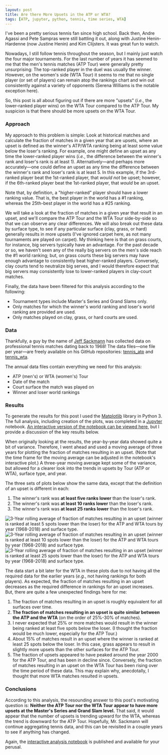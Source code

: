 ```yaml
---
layout: post
title: Are there More Upsets in the ATP or WTA?
tags: [ATP, jupyter, python, tennis, time series, WTA]
---
```


I've been a pretty serious tennis fan since high school.  Back then, Andre Agassi and Pete Sampras were still battling it out, along with Justine Henin-Hardenne (now Justine Henin) and Kim Clijsters.  It was great fun to watch.

Nowadays, I still follow tennis throughout the season, but I mainly just watch the four major tournaments.  For the last number of years it has seemed to me that the men's tennis matches (ATP Tour) were generally pretty unsurprising: The top-ranked player in the duel was usually the winner.  However, on the women's side (WTA Tour) it seems to me that no single player (or set of players) can remain atop the rankings chart and win out consistently against a variety of opponents (Serena Williams is the notable exception here).

So, this post is all about figuring out if there are more "upsets" (_i.e._, the lower-ranked player wins) on the WTA Tour compared to the ATP Tour.  My suspicion is that there should be more upsets on the WTA Tour.

### Approach
My approach to this problem is simple: Look at historical matches and calculate the fraction of matches in a given year that are upsets, where an upset is defined as the winner's ATP/WTA ranking being at least some value below the loser's ranking.  For example, one might define an upset as any time the lower-ranked player wins (_i.e._, the difference between the winner's rank and loser's rank is at least 1).  Alternatively—and perhaps more accurately—one could define an upset as any time the difference between the winner's rank and loser's rank is at least 5.  In this example, if the 3rd-ranked player beat the 1st-ranked player, that _would not_ be upset; however, if the 6th-ranked player beat the 1st-ranked player, that _would_ be an upset.

Note that, by definition, a "higher-ranked" player should have a lower ranking value.  That is, the best player in the world has a #1 ranking, whereas the 25th-best player in the world has a #25 ranking.  

We will take a look at the fraction of matches in a given year that result in an upset, and we'll compare the ATP Tour and the WTA Tour side-by-side so that we can observe any clear differences.  We will also break out these data by surface type, to see if any particular surface (clay, grass, or hard) generally results in more upsets (I've ignored carpet here, as not many tournaments are played on carpet).  My thinking here is that on grass courts, for instance, big servers typically have an advantage.  For the past decade or so, we haven't seen any of the really big servers on the men's side reach the #1 world ranking; but, on grass courts these big servers may have enough advantage to consistently beat higher-ranked players.  Conversely, clay courts tend to neutralize big serves, and I would therefore expect that big servers may consistently lose to lower-ranked players in clay-court matches.

Finally, the data have been filtered for this analysis according to the following:
- Tournament types include Master's Series and Grand Slams only.
- Only matches for which the winner's world ranking and loser's world ranking are provided are used.
- Only matches played on clay, grass, or hard courts are used.

### Data
Thankfully, a guy by the name of [Jeff Sackmann](https://github.com/JeffSackmann) has collected data on professional tennis matches dating back to 1968!  The data files—one file per year—are freely available on his GitHub repositories: [tennis_atp](https://github.com/JeffSackmann/tennis_atp) and [tennis_wta](https://github.com/JeffSackmann/tennis_wta).

The annual data files contain everything we need for this analysis:
- ATP (men's) or WTA (women's) Tour
- Date of the match
- Court surface the match was played on
- Winner and loser world rankings

### Results
To generate the results for this post I used the [Matplotlib](https://matplotlib.org/) library in Python 3.  The full analysis, including creation of the plots, was completed in a [Jupyter](http://jupyter.org/) notebook.  [An interactive version of the notebook can be viewed here](https://mybinder.org/v2/gh/rahosbach/rahosbach.github.io/master?filepath=%2F_includes%2FATP_vs_WTA_Upsets.ipynb), but I provide a discussion of the key results below.

When originally looking at the results, the year-by-year data showed quite a bit of variance.  Therefore, I went ahead and used a moving average of three years for plotting the fraction of matches resulting in an upset. (Note that the time frame for the moving average can be adjusted in the notebook's interactive plot.)  A three-year moving average kept some of the variance, but allowed for a clearer look into the trends in upsets by Tour (ATP or WTA), surface type, and year.

The three sets of plots below show the same data, except that the definition of an upset is different in each:
1. The winner's rank was **at least five ranks lower** than the loser's rank.
2. The winner's rank was **at least 10 ranks lower** than the loser's rank.
3. The winner's rank was **at least 25 ranks lower** than the loser's rank.

![3-Year rolling average of fraction of matches resulting in an upset (winner is ranked at least 5 spots lower than the loser) for the ATP and WTA tours by year (1968-2018) and surface type.]({{http://rahosbach.github.io}}/img/atp_vs_wta_upsets/atpvswta_rolling3_threshold5.png)
![3-Year rolling average of fraction of matches resulting in an upset (winner is ranked at least 10 spots lower than the loser) for the ATP and WTA tours by year (1968-2018) and surface type.]({{http://rahosbach.github.io}}/img/atp_vs_wta_upsets/atpvswta_rolling3_threshold20.png)
![3-Year rolling average of fraction of matches resulting in an upset (winner is ranked at least 25 spots lower than the loser) for the ATP and WTA tours by year (1968-2018) and surface type.]({{http://rahosbach.github.io}}/img/atp_vs_wta_upsets/atpvswta_rolling3_threshold25.png)

The data start a bit later for the WTA in these plots due to not having all the required data for the earlier years (_e.g._, not having rankings for both players).  As expected, the fraction of matches resulting in an upset decreases as the required difference in rankings for an upset increases.  But, there are quite a few unexpected findings here for me:
1. The fraction of matches resulting in an upset is roughly equivalent for all surfaces over time.
2. **The fraction of matches resulting in an upset is quite similar between the ATP and the WTA** (on the order of 25%-30% of matches).
3. I never expected that 25% or more matches would result in the winner being ranked at least five spots below the loser.  (I thought the fraction would be much lower, especially for the ATP Tour.)
4. About 15% of matches result in an upset where the winner is ranked at least 25 spots below the loser.  In this case, grass appears to result in slightly more upsets than the other surfaces for the ATP Tour.
5. The fraction of upsets appeared to have peaked around the year 2000 for the ATP Tour, and has been in decline since.  Conversely, the fraction of matches resulting in an upset on the WTA Tour has been rising over the time period of these data.  This may explain why, anecdotally, I thought that more WTA matches resulted in upsets.

### Conclusions
According to this analysis, the resounding answer to this post's motivating question is: **Neither the ATP Tour nor the WTA Tour appear to have more upsets at the Master's Series and Grand Slam level.**  That said, it would appear that the number of upsets is trending upward for the WTA, whereas the trend is downward for the ATP Tour.  Hopefully, Mr. Sackmann will continue aggregating tennis data, and this can be revisited in a couple years to see if anything has changed.

Again, the [interactive analysis notebook](https://mybinder.org/v2/gh/rahosbach/rahosbach.github.io/master?filepath=%2F_includes%2FATP_vs_WTA_Upsets.ipynb) is published and available for your perusal.
